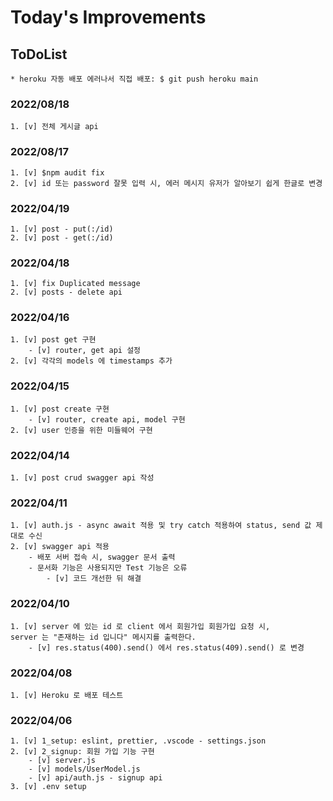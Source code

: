 # Today's Improvements

## ToDoList
    * heroku 자동 배포 에러나서 직접 배포: $ git push heroku main 

### 2022/08/18
    1. [v] 전체 게시글 api 

### 2022/08/17
    1. [v] $npm audit fix
    2. [v] id 또는 password 잘못 입력 시, 에러 메시지 유저가 알아보기 쉽게 한글로 변경

### 2022/04/19
    1. [v] post - put(:/id)
    2. [v] post - get(:/id)

### 2022/04/18
    1. [v] fix Duplicated message
    2. [v] posts - delete api 

### 2022/04/16
    1. [v] post get 구현
        - [v] router, get api 설정
    2. [v] 각각의 models 에 timestamps 추가

### 2022/04/15
    1. [v] post create 구현
        - [v] router, create api, model 구현
    2. [v] user 인증을 위한 미들웨어 구현

### 2022/04/14
    1. [v] post crud swagger api 작성 

### 2022/04/11
    1. [v] auth.js - async await 적용 및 try catch 적용하여 status, send 값 제대로 수신
    2. [v] swagger api 적용
        - 배포 서버 접속 시, swagger 문서 출력
        - 문서화 기능은 사용되지만 Test 기능은 오류
            - [v] 코드 개선한 뒤 해결

### 2022/04/10
    1. [v] server 에 있는 id 로 client 에서 회원가입 회원가입 요청 시, 
    server 는 "존재하는 id 입니다" 메시지를 출력한다.
        - [v] res.status(400).send() 에서 res.status(409).send() 로 변경

### 2022/04/08
    1. [v] Heroku 로 배포 테스트

### 2022/04/06
    1. [v] 1_setup: eslint, prettier, .vscode - settings.json
    2. [v] 2_signup: 회원 가입 기능 구현
        - [v] server.js
        - [v] models/UserModel.js
        - [v] api/auth.js - signup api
    3. [v] .env setup